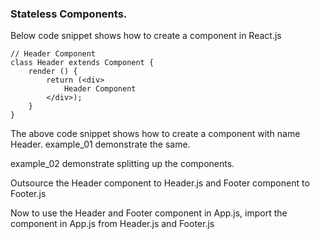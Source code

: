 ### Stateless Components.

Below code snippet shows how to create a component in React.js
````
// Header Component
class Header extends Component {
	render () {
		return (<div>
			Header Component
		</div>);
  	}
}
````
The above code snippet shows how to create a component with name Header. example_01 demonstrate the same.

example_02 demonstrate splitting up the components.

Outsource the Header component to Header.js and Footer component to Footer.js

Now to use the Header and Footer component in App.js, import the component in App.js from Header.js and Footer.js
